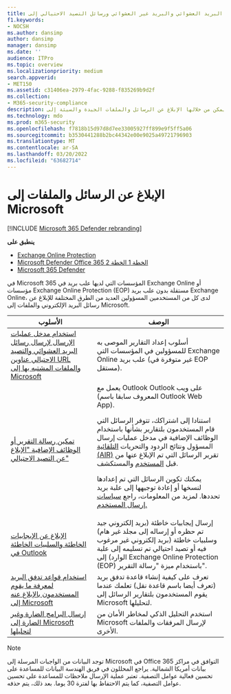 ```yaml
---
title: الإبلاغ عن رسائل البريد العشوائي والبريد غير العشوائي ورسائل التصيد الاحتيالي إلى Microsoft
f1.keywords:
- NOCSH
ms.author: dansimp
author: dansimp
manager: dansimp
ms.date: ''
audience: ITPro
ms.topic: overview
ms.localizationpriority: medium
search.appverid:
- MET150
ms.assetid: c31406ea-2979-4fac-9288-f835269b9d2f
ms.collection:
- M365-security-compliance
description: يمكن للمسؤولين التعرف على الطرق المختلفة التي يمكن من خلالها الإبلاغ عن الرسائل والملفات الجيدة والسيئة إلى Microsoft لتحليلها.
ms.technology: mdo
ms.prod: m365-security
ms.openlocfilehash: f7818b15d97d8d7ee33005927ff899e9f5ff5a06
ms.sourcegitcommit: b3530441288b2bc44342e00e9025a49721796903
ms.translationtype: MT
ms.contentlocale: ar-SA
ms.lasthandoff: 03/20/2022
ms.locfileid: "63682714"
---
```

# <a name="report-messages-and-files-to-microsoft"></a>الإبلاغ عن الرسائل والملفات إلى Microsoft

[!INCLUDE [Microsoft 365 Defender rebranding](../includes/microsoft-defender-for-office.md)]

**ينطبق على**
- [Exchange Online Protection](exchange-online-protection-overview.md)
- [Microsoft Defender Office 365 الخطة 1 الخطة 2](defender-for-office-365.md)
- [Microsoft 365 Defender](../defender/microsoft-365-defender.md)

في Microsoft 365 المؤسسات التي لديها علب بريد في Exchange Online أو مؤسسات Exchange Online Protection (EOP) مستقلة بدون علب بريد Exchange Online، لدى كل من المستخدمين المسؤولين العديد من الطرق المختلفة للإبلاغ عن رسائل البريد الإلكتروني والملفات إلى Microsoft.

|الأسلوب|الوصف|
|---|---|
|[استخدام مدخل عمليات الإرسال لإرسال رسائل البريد العشوائي والتصيد الاحتيالي عناوين URL والملفات المشتبه بها إلى Microsoft](admin-submission.md)|أسلوب إعداد التقارير الموصى به للمسؤولين في المؤسسات التي Exchange Online علب بريد (غير متوفرة في EOP مستقل).|
|[تمكين رسالة التقرير أو الوظائف الإضافية "الإبلاغ عن التصيد الاحتيالي"](enable-the-report-message-add-in.md)|يعمل مع Outlook Outlook على ويب (المعروف سابقا باسم Outlook Web App). <p> استنادا إلى اشتراكك، تتوفر الرسائل التي قام المستخدمون بلتقارير بشأنها باستخدام الوظائف الإضافية [](admin-submission.md)في مدخل عمليات إرسال المسؤول ونتائج الردود والتحريات [التلقائية (AIR)](air-view-investigation-results.md) تقرير الرسائل التي تم الإبلاغ عنها من قبل [المستخدم](threat-explorer-views.md#email--submissions) والمستكشف.[](view-email-security-reports.md#user-reported-messages-report) <p> يمكنك تكوين الرسائل التي تم إعدادها لنسخها أو إعادة توجيهها إلى علبة بريد تحددها. لمزيد من المعلومات، راجع [سياسات إرسال المستخدم.](user-submission.md)
|[الإبلاغ عن الإيجابيات الخاطئة والسلبيات الخاطئة في Outlook](report-false-positives-and-false-negatives.md)|إرسال إيجابيات خاطئة (بريد إلكتروني جيد تم حظره أو إرساله إلى مجلد غير هام) وسلبيات خاطئة (بريد إلكتروني غير مرغوب فيه أو تصيد احتيالي تم تسليمه إلى علبة الوارد) إلى Exchange Online Protection (EOP) باستخدام ميزة "رسالة التقرير".|
|[استخدام قواعد تدفق البريد لمعرفة ما يقوم المستخدمون بالإبلاغ عنه إلى Microsoft](/exchange/security-and-compliance/mail-flow-rules/use-rules-to-see-what-users-are-reporting-to-microsoft)|تعرف على كيفية إنشاء قاعدة تدفق بريد (تعرف أيضا باسم قاعدة نقل) تعلمك عندما يقوم المستخدمون بلتقارير الرسائل إلى Microsoft لتحليلها.|
|[إرسال البرامج الضارة وغير الضارة إلى Microsoft لتحليلها](submitting-malware-and-non-malware-to-microsoft-for-analysis.md)|استخدم التحليل الذكي لمخاطر الأمان من Microsoft لإرسال المرفقات والملفات الأخرى.|

> [!NOTE]
> توجد البيانات من الواجبات المرسلة إلى Microsoft في Office 365 التوافق في مراكز بيانات أمريكا الشمالية. يراجع المحللون في فريق الهندسة البيانات للمساعدة على تحسين فعالية عوامل التصفية. تعتبر عملية الإرسال ملاحظات للمساعدة على تحسين عوامل التصفية، كما يتم الاحتفاظ بها لفترة 30 يوما. بعد ذلك، يتم حذفه.
